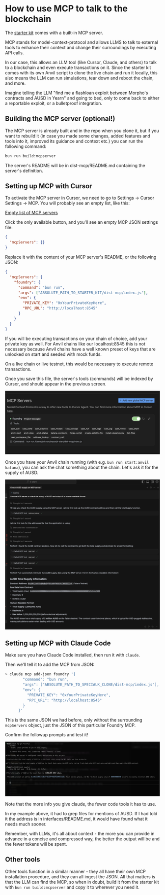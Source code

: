 # How to use MCP to talk to the blockchain

The
[starter kit](https://docs.katana.network/katana/get-started/set-up-your-environment/)
comes with a built-in MCP server.

MCP stands for model-context-protocol and allows LLMS to talk to external tools
to enhance their context and change their surroundings by executing API calls.

In our case, this allows an LLM tool (like Cursor, Claude, and others) to talk
to a blockchain and even execute transactions on it. Since the starter kit comes
with its own Anvil script to clone the live chain and run it locally, this also
means the LLM can run simulations, tear down and reboot the chain, and more.

Imagine telling the LLM "find me a flashloan exploit between Morpho's contracts
and AUSD in Yearn" and going to bed, only to come back to either a reportable
exploit, or a bulletproof integration.

## Building the MCP server (optional!)

The MCP server is already built and in the repo when you clone it, but if you
want to rebuild it (in case you made some changes, added features and tools into
it, improved its guidance and context etc.) you can run the following command:

```bash
bun run build:mcpserver
```

The server's README will be in dist-mcp/README.md containing the server's definition.

## Setting up MCP with Cursor

To activate the MCP server in Cursor, we need to go to Settings -> Cursor
Settings -> MCP. You will probably see an empty list, like this:

[Empty list of MCP servers](./mcp01.png)

Click the only available button, and you'll see an empty MCP JSON settings file:

```json
{
  "mcpServers": {}
}
```

Replace it with the content of your MCP server's README, or the following JSON:

```json
{
  "mcpServers": {
    "foundry": {
      "command": "bun run",
      "args": ["ABSOLUTE_PATH_TO_STARTER_KIT/dist-mcp/index.js"],
      "env": {
        "PRIVATE_KEY": "0xYourPrivateKeyHere",
        "RPC_URL": "http://localhost:8545"
      }
    }
  }
}
```

If you will be executing transactions on your chain of choice, add your private
key as well. For Anvil chains like our localhost:8545 this is not necessary
because Anvil chains have a well known preset of keys that are unlocked on start
and seeded with mock funds.

On a live chain or live testnet, this would be necessary to execute remote
transactions.

Once you save this file, the server's tools (commands) will be indexed by
Cursor, and should appear in the previous screen.

![MCP server indexed](./mcp02.png)

Once you have your Anvil chain running (with e.g. `bun run start:anvil katana`),
you can ask the chat something about the chain. Let's ask it for the supply of
AUSD.

![AUSD return value by MCP](./mcp03.png)

## Setting up MCP with Claude Code

Make sure you have Claude Code installed, then run it with `claude`.

Then we'll tell it to add the MCP from JSON:

```bash
> claude mcp add-json foundry '{
        "command": "bun run",
        "args": ["ABSOLUTE_PATH_TO_SPECIALK_CLONE/dist-mcp/index.js"],
        "env": {
          "PRIVATE_KEY": "0xYourPrivateKeyHere",
          "RPC_URL": "http://localhost:8545"
        }
      }'
```

This is the same JSON we had before, only without the surrounding `mcpServers`
object, just the JSON of this particular Foundry MCP.

Confirm the followup prompts and test it!

![MCP server in action in Claude](./mcp04.png)

Note that the more info you give claude, the fewer code tools it has to use.

In my example above, it had to grep files for mentions of AUSD. If I had told it
the address is in interfaces/README.md, it would have found what it needs much
sooner.

Remember, with LLMs, it's all about context - the more you can provide in
advance in a concise and compressed way, the better the output will be and the
fewer tokens will be spent.

## Other tools

Other tools function in a similar manner - they all have their own MCP
installation procedure, and they can all ingest the JSON. All that matters is
that the LLM can find the MCP, so when in doubt, build it from the starter kit
with `bun run build:mcpserver` and copy it to wherever you need it.
